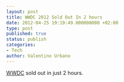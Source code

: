 ```yaml
---
layout: post
title: WWDC 2012 Sold Out In 2 hours
date: 2012-04-25 19:19:49.000000000 +02:00
type: post
published: true
status: publish
categories:
- Tech
author: Valentino Urbano
---
```


[WWDC][0] sold out in just 2 hours.

[0]: https://developer.apple.com/wwdc/